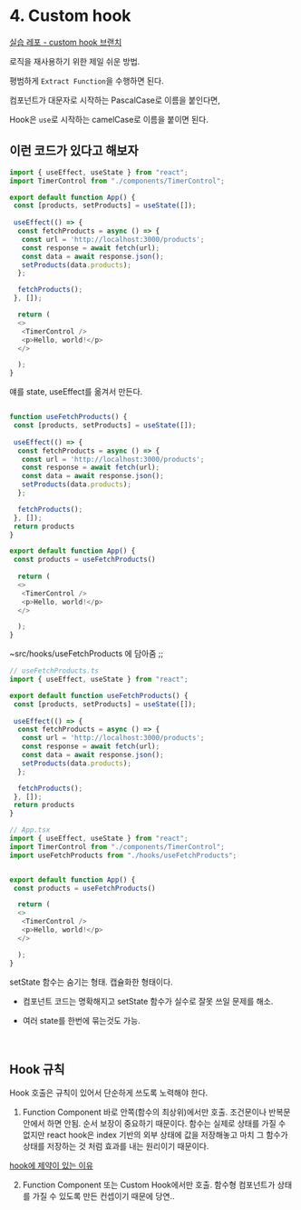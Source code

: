 # 4. Custom hook

[실습 레포 - custom hook 브랜치](https://github.com/heyho00/timer-app/tree/customHook)

로직을 재사용하기 위한 제일 쉬운 방법.

평범하게 `Extract Function`을 수행하면 된다.

컴포넌트가 대문자로 시작하는 PascalCase로 이름을 붙인다면,

Hook은 `use`로 시작하는 camelCase로 이름을 붙이면 된다.

## 이런 코드가 있다고 해보자

```js
import { useEffect, useState } from "react";
import TimerControl from "./components/TimerControl";

export default function App() {
 const [products, setProducts] = useState([]);
 
 useEffect(() => {
  const fetchProducts = async () => {
   const url = 'http://localhost:3000/products';
   const response = await fetch(url);
   const data = await response.json();
   setProducts(data.products);
  };

  fetchProducts();
 }, []);

  return (
  <>
   <TimerControl />
   <p>Hello, world!</p>
  </>

  );
}
```

얘를 state, useEffect를 옮겨서 만든다.

```js

function useFetchProducts() {
 const [products, setProducts] = useState([]);
 
 useEffect(() => {
  const fetchProducts = async () => {
   const url = 'http://localhost:3000/products';
   const response = await fetch(url);
   const data = await response.json();
   setProducts(data.products);
  };

  fetchProducts();
 }, []);
 return products
}

export default function App() {
 const products = useFetchProducts()
 
  return (
  <>
   <TimerControl />
   <p>Hello, world!</p>
  </>

  );
}
```

~src/hooks/useFetchProducts 에 담아줌 ;;

```js
// useFetchProducts.ts
import { useEffect, useState } from "react";

export default function useFetchProducts() {
 const [products, setProducts] = useState([]);
 
 useEffect(() => {
  const fetchProducts = async () => {
   const url = 'http://localhost:3000/products';
   const response = await fetch(url);
   const data = await response.json();
   setProducts(data.products);
  };

  fetchProducts();
 }, []);
 return products
}
```

```js
// App.tsx
import { useEffect, useState } from "react";
import TimerControl from "./components/TimerControl";
import useFetchProducts from "./hooks/useFetchProducts";


export default function App() {
 const products = useFetchProducts()

  return (
  <>
   <TimerControl />
   <p>Hello, world!</p>
  </>

  );
}
```

setState 함수는 숨기는 형태. 캡슐화한 형태이다.

* 컴포넌트 코드는 명확해지고 setState 함수가 실수로 잘못 쓰일 문제를 해소.

* 여러 state를 한번에 묶는것도 가능.

<br>

## Hook 규칙

Hook 호출은 규칙이 있어서 단순하게 쓰도록 노력해야 한다.

1. Function Component 바로 안쪽(함수의 최상위)에서만 호출.
    조건문이나 반복문 안에서 하면 안됨.
    순서 보장이 중요하기 때문이다. 함수는 실제로 상태를 가질 수 없지만 react hook은 index 기반의 외부 상태에 값을 저장해놓고
    마치 그 함수가 상태를 저장하는 것 처럼 효과를 내는 원리이기 때문이다.

[hook에 제약이 있는 이유](https://github.com/heyho00/make-react/blob/main/src/react.js)

2. Function Component 또는 Custom Hook에서만 호출.
    함수형 컴포넌트가 상태를 가질 수 있도록 만든 컨셉이기 때문에 당연..
